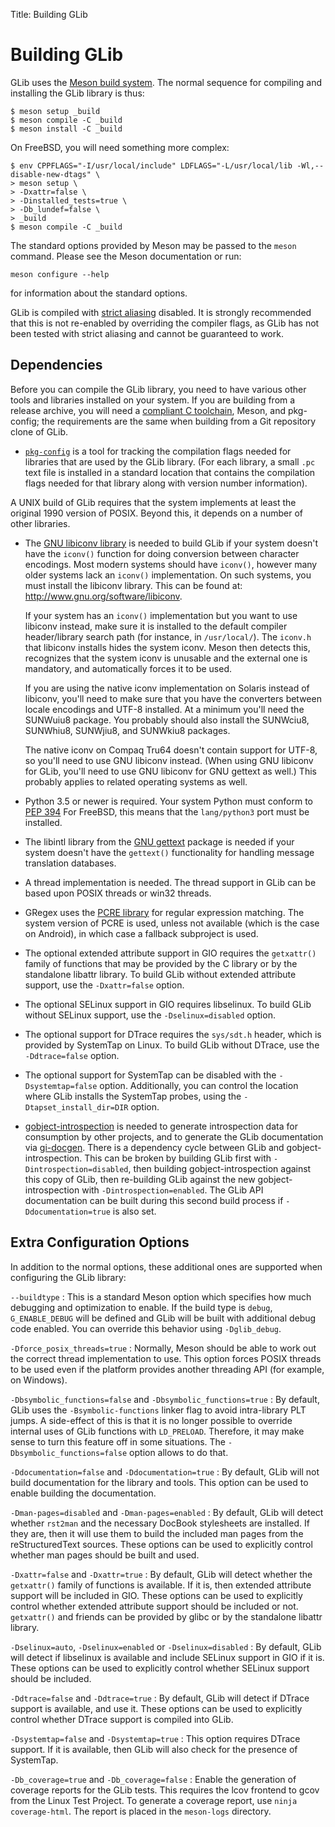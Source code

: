 Title: Building GLib

# Building GLib

GLib uses the [Meson build system](https://mesonbuild.com). The normal
sequence for compiling and installing the GLib library is thus:

    $ meson setup _build
    $ meson compile -C _build
    $ meson install -C _build

On FreeBSD, you will need something more complex:

    $ env CPPFLAGS="-I/usr/local/include" LDFLAGS="-L/usr/local/lib -Wl,--disable-new-dtags" \
    > meson setup \
    > -Dxattr=false \
    > -Dinstalled_tests=true \
    > -Db_lundef=false \
    > _build
    $ meson compile -C _build

The standard options provided by Meson may be passed to the `meson` command. Please see the Meson documentation or run:

    meson configure --help

for information about the standard options.

GLib is compiled with
[strict aliasing](https://gcc.gnu.org/onlinedocs/gcc/Optimize-Options.html#index-fstrict-aliasing)
disabled. It is strongly recommended that this is not re-enabled by overriding
the compiler flags, as GLib has not been tested with strict aliasing and cannot
be guaranteed to work.

## Dependencies

Before you can compile the GLib library, you need to have various other
tools and libraries installed on your system. If you are building from a
release archive, you will need a [compliant C
toolchain](https://gitlab.gnome.org/GNOME/glib/-/blob/main/docs/toolchain-requirements.md),
Meson, and pkg-config; the requirements are the same when building from a
Git repository clone of GLib.

- [`pkg-config`](https://www.freedesktop.org/wiki/Software/pkg-config/) is a
  tool for tracking the compilation flags needed for libraries that are used
  by the GLib library. (For each library, a small `.pc` text file is
  installed in a standard location that contains the compilation flags
  needed for that library along with version number information). 

A UNIX build of GLib requires that the system implements at least the
original 1990 version of POSIX. Beyond this, it depends on a number of other
libraries.

- The [GNU libiconv library](http://www.gnu.org/software/libiconv/) is
  needed to build GLib if your system doesn't have the `iconv()` function
  for doing conversion between character encodings. Most modern systems
  should have `iconv()`, however many older systems lack an `iconv()`
  implementation. On such systems, you must install the libiconv library.
  This can be found at: http://www.gnu.org/software/libiconv.

  If your system has an `iconv()` implementation but you want to use libiconv
  instead, make sure it is installed to the default compiler header/library
  search path (for instance, in `/usr/local/`). The `iconv.h` that libiconv
  installs hides the system iconv. Meson then detects this, recognizes that the
  system iconv is unusable and the external one is mandatory, and automatically
  forces it to be used.

  If you are using the native iconv implementation on Solaris instead of
  libiconv, you'll need to make sure that you have the converters between
  locale encodings and UTF-8 installed. At a minimum you'll need the
  SUNWuiu8 package. You probably should also install the SUNWciu8, SUNWhiu8,
  SUNWjiu8, and SUNWkiu8 packages.

  The native iconv on Compaq Tru64 doesn't contain support for UTF-8, so
  you'll need to use GNU libiconv instead. (When using GNU libiconv for
  GLib, you'll need to use GNU libiconv for GNU gettext as well.) This
  probably applies to related operating systems as well.

- Python 3.5 or newer is required. Your system Python must conform to
  [PEP 394](https://www.python.org/dev/peps/pep-0394/) For FreeBSD, this means
  that the `lang/python3` port must be installed.

- The libintl library from the [GNU
  gettext](http://www.gnu.org/software/gettext) package is needed if your
  system doesn't have the `gettext()` functionality for handling message
  translation databases.

- A thread implementation is needed. The thread support in GLib can be based
  upon POSIX threads or win32 threads.

- GRegex uses the [PCRE library](http://www.pcre.org/) for regular
  expression matching. The system version of PCRE is used, unless not available
  (which is the case on Android), in which case a fallback subproject is used.

- The optional extended attribute support in GIO requires the `getxattr()`
  family of functions that may be provided by the C library or by the
  standalone libattr library. To build GLib without extended attribute
  support, use the `-Dxattr=false` option.

- The optional SELinux support in GIO requires libselinux. To build GLib
  without SELinux support, use the `-Dselinux=disabled` option.

- The optional support for DTrace requires the `sys/sdt.h` header, which is
  provided by SystemTap on Linux. To build GLib without DTrace, use the
  `-Ddtrace=false` option.

- The optional support for SystemTap can be disabled with the
  `-Dsystemtap=false` option. Additionally, you can control the location
  where GLib installs the SystemTap probes, using the
  `-Dtapset_install_dir=DIR` option.

- [gobject-introspection](https://gitlab.gnome.org/GNOME/gobject-introspection/)
  is needed to generate introspection data for consumption by other projects,
  and to generate the GLib documentation via
  [gi-docgen](https://gitlab.gnome.org/GNOME/gi-docgen). There is a dependency
  cycle between GLib and gobject-introspection. This can be broken by building
  GLib first with `-Dintrospection=disabled`, then building
  gobject-introspection against this copy of GLib, then re-building GLib against
  the new gobject-introspection with `-Dintrospection=enabled`. The GLib API
  documentation can be built during this second build process if
  `-Ddocumentation=true` is also set.

## Extra Configuration Options

In addition to the normal options, these additional ones are supported when
configuring the GLib library:

`--buildtype`
: This is a standard Meson option which specifies how much debugging and
  optimization to enable. If the build type is `debug`, `G_ENABLE_DEBUG` will be
  defined and GLib will be built with additional debug code enabled. You can
  override this behavior using `-Dglib_debug`.

`-Dforce_posix_threads=true`
: Normally, Meson should be able to work out the correct thread implementation
  to use. This option forces POSIX threads to be used even if the platform
  provides another threading API (for example, on Windows).

`-Dbsymbolic_functions=false` and `-Dbsymbolic_functions=true`
: By default, GLib uses the `-Bsymbolic-functions` linker flag to avoid
  intra-library PLT jumps. A side-effect of this is that it is no longer
  possible to override internal uses of GLib functions with `LD_PRELOAD`.
  Therefore, it may make sense to turn this feature off in some
  situations. The `-Dbsymbolic_functions=false` option allows to do that.

`-Ddocumentation=false` and `-Ddocumentation=true`
: By default, GLib will not build documentation for the library and tools. This
  option can be used to enable building the documentation.

`-Dman-pages=disabled` and `-Dman-pages=enabled`
: By default, GLib will detect whether `rst2man` and the necessary DocBook
  stylesheets are installed. If they are, then it will use them to build
  the included man pages from the reStructuredText sources. These options can be
  used to explicitly control whether man pages should be built and used.

`-Dxattr=false` and `-Dxattr=true`
: By default, GLib will detect whether the `getxattr()` family of functions is
  available. If it is, then extended attribute support will be included in
  GIO. These options can be used to explicitly control whether extended
  attribute support should be included or not. `getxattr()` and friends can be
  provided by glibc or by the standalone libattr library.

`-Dselinux=auto`, `-Dselinux=enabled` or `-Dselinux=disabled`
: By default, GLib will detect if libselinux is available and include SELinux
  support in GIO if it is. These options can be used to explicitly control
  whether SELinux support should be included.

`-Ddtrace=false` and `-Ddtrace=true`
: By default, GLib will detect if DTrace support is available, and use it.
  These options can be used to explicitly control whether DTrace support is
  compiled into GLib.

`-Dsystemtap=false` and `-Dsystemtap=true`
: This option requires DTrace support. If it is available, then GLib will also
  check for the presence of SystemTap.

`-Db_coverage=true` and `-Db_coverage=false`
: Enable the generation of coverage reports for the GLib tests. This requires
  the lcov frontend to gcov from the Linux Test Project. To generate a
  coverage report, use `ninja coverage-html`. The report is placed in the
  `meson-logs` directory.
